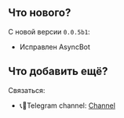 ## Что нового?

С новой версии `0.0.5b1`:

- Исправлен AsyncBot

## Что добавить ещё?

Связаться:

- 📞💌Telegram channel: [Channel](https://t.me/oprosmenya)
